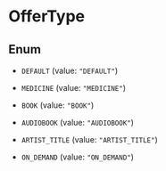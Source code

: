 

# OfferType

## Enum


* `DEFAULT` (value: `"DEFAULT"`)

* `MEDICINE` (value: `"MEDICINE"`)

* `BOOK` (value: `"BOOK"`)

* `AUDIOBOOK` (value: `"AUDIOBOOK"`)

* `ARTIST_TITLE` (value: `"ARTIST_TITLE"`)

* `ON_DEMAND` (value: `"ON_DEMAND"`)



